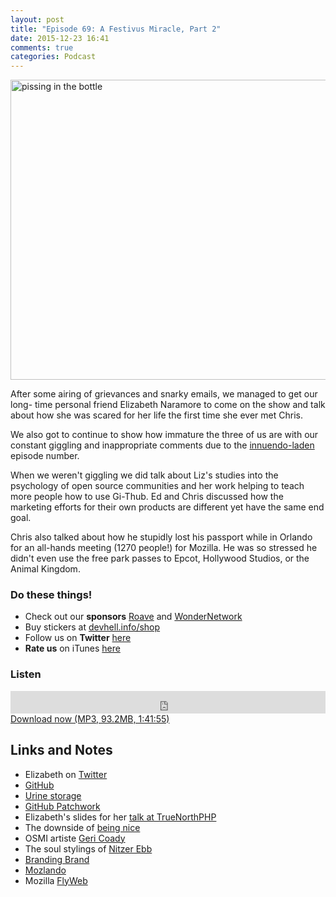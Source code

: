 ```yaml
---
layout: post
title: "Episode 69: A Festivus Miracle, Part 2"
date: 2015-12-23 16:41
comments: true
categories: Podcast
---
```


<a href="https://www.flickr.com/photos/cuyp/5979620340/in/photolist-bK9Uhp-du1yXr-acBG1g-8jy1Lw-8juLrg-iqig7y-djZ2SN-3522zm-8m4uq5-f9Wm2i-4M2LWa-7HfPF-8jxYCq-oDf9sH-93NVuJ-93NVuL-aFHcxa-6KNdAo-423Di-x852r-4XzP39-5nv6N7-rt4qpf-47qzVC-dygmY-7HfPG-2fUSiD-7XGXQg-bqMd13-4isk2T-4SZWJV-kXJai-a7p7Nq-8NiYmw-4HJ3Lv-9nzxj-5DzrM4-hnw4m-7jKupw-7QcN25-bm8sKg-5Gdsov" title="pissing in the bottle"><img src="https://farm7.staticflickr.com/6009/5979620340_7ecb746589_z.jpg" width="640" height="480" alt="pissing in the bottle"></a>

After some airing of grievances and snarky emails, we managed to get our long-
time personal friend Elizabeth Naramore to come on the show and talk about
how she was scared for her life the first time she ever met Chris.

We also got to continue to show how immature the three of us are with our constant
giggling and inappropriate comments due to the [innuendo-laden](https://www.urbandictionary.com/define.php?term=69&defid=385099) episode number.

When we weren't giggling we did talk about Liz's studies into the psychology
of open source communities and her work helping to teach more people how to
use Gi-Thub. Ed and Chris discussed how the marketing efforts for their own
products are different yet have the same end goal.

Chris also talked about how he stupidly lost his passport while in Orlando for
an all-hands meeting (1270 people!) for Mozilla. He was so stressed he didn't
even use the free park passes to Epcot, Hollywood Studios, or the Animal Kingdom.

### Do these things!

* Check out our **sponsors** [Roave](http://roave.com) and [WonderNetwork](https://wondernetwork.com/)
* Buy stickers at [devhell.info/shop](http://devhell.info/shop)
* Follow us on **Twitter** [here](https://twitter.com/dev_hell)
* **Rate us** on iTunes [here](http://itunes.apple.com/us/podcast/dev-hell/id489840699)

### Listen

<iframe frameborder="0" height="36px" scrolling="no" seamless src="https://simplecast.com/e/35330?style=dark" width="100%"></iframe>
<a href="http://audio.simplecast.com/35330.mp3" rel="enclosure">Download now (MP3, 93.2MB, 1:41:55)</a>

## Links and Notes

* Elizabeth on [Twitter](https://twitter.com/ElizabethN)
* [GitHub](https://github.com)
* [Urine storage](http://pinecreekoutdoors.com/urboforcatrt.html)
* [GitHub Patchwork](https://patchwork.github.com)
* Elizabeth's slides for her [talk at TrueNorthPHP](https://speakerdeck.com/elizabethn/the-neuroscience-and-psychology-of-open-source)
* The downside of [being nice](https://medium.com/life-tips/the-downside-of-being-nice-4f22fc3f65bf#.uzwijjs86)
* OSMI artiste [Geri Coady](http://hellogeri.com)
* The soul stylings of [Nitzer Ebb](https://en.wikipedia.org/wiki/Nitzer_Ebb)
* [Branding Brand](http://brandingbrand.com/)
* [Mozlando](https://mozlando2015.sched.org/)
* Mozilla [FlyWeb](https://wiki.mozilla.org/FlyWeb)
